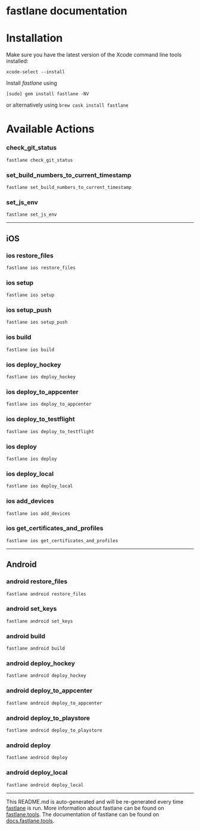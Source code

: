 fastlane documentation
================
# Installation

Make sure you have the latest version of the Xcode command line tools installed:

```
xcode-select --install
```

Install _fastlane_ using
```
[sudo] gem install fastlane -NV
```
or alternatively using `brew cask install fastlane`

# Available Actions
### check_git_status
```
fastlane check_git_status
```

### set_build_numbers_to_current_timestamp
```
fastlane set_build_numbers_to_current_timestamp
```

### set_js_env
```
fastlane set_js_env
```


----

## iOS
### ios restore_files
```
fastlane ios restore_files
```

### ios setup
```
fastlane ios setup
```

### ios setup_push
```
fastlane ios setup_push
```

### ios build
```
fastlane ios build
```

### ios deploy_hockey
```
fastlane ios deploy_hockey
```

### ios deploy_to_appcenter
```
fastlane ios deploy_to_appcenter
```

### ios deploy_to_testflight
```
fastlane ios deploy_to_testflight
```

### ios deploy
```
fastlane ios deploy
```

### ios deploy_local
```
fastlane ios deploy_local
```

### ios add_devices
```
fastlane ios add_devices
```

### ios get_certificates_and_profiles
```
fastlane ios get_certificates_and_profiles
```


----

## Android
### android restore_files
```
fastlane android restore_files
```

### android set_keys
```
fastlane android set_keys
```

### android build
```
fastlane android build
```

### android deploy_hockey
```
fastlane android deploy_hockey
```

### android deploy_to_appcenter
```
fastlane android deploy_to_appcenter
```

### android deploy_to_playstore
```
fastlane android deploy_to_playstore
```

### android deploy
```
fastlane android deploy
```

### android deploy_local
```
fastlane android deploy_local
```


----

This README.md is auto-generated and will be re-generated every time [fastlane](https://fastlane.tools) is run.
More information about fastlane can be found on [fastlane.tools](https://fastlane.tools).
The documentation of fastlane can be found on [docs.fastlane.tools](https://docs.fastlane.tools).
